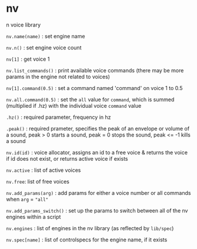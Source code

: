 # nv
n voice library

`nv.name(name)` : set engine name

`nv.n()` : set engine voice count

`nv[1]` : get voice 1

`nv.list_commands()` : print available voice commands (there may be more params in the engine not related to voices)

`nv[1].command(0.5)` : set a command named 'command' on voice 1 to 0.5

`nv.all.command(0.5)` : set the `all` value for `command`, which is summed (multiplied if .hz) with the individual voice `command` value

`.hz()` : required parameter, frequency in hz

`.peak()` : required prameter, specifies the peak of an envelope or volume of a sound, peak > 0 starts a sound, peak = 0 stops the sound, peak <= -1 kills a sound

`nv.id(id)` : voice allocator, assigns an id to a free voice & returns the voice if id does not exist, or returns active voice if exists

`nv.active` : list of active voices

`nv.free`: list of free voices

`nv.add_params(arg)` : add params for either a voice number or all commands when `arg` = `"all"`

`nv.add_params_switch()` : set up the params to switch between all of the nv engines within a script

`nv.engines` : list of engines in the nv library (as reflected by `lib/spec`)

`nv.spec[name]` : list of controlspecs for the engine name, if it exists
